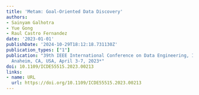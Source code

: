 ```yaml
---
title: 'Metam: Goal-Oriented Data Discovery'
authors:
- Sainyam Galhotra
- Yue Gong
- Raul Castro Fernandez
date: '2023-01-01'
publishDate: '2024-10-29T18:12:18.731130Z'
publication_types: ["1"]
publication: "39th IEEE International Conference on Data Engineering, ICDE 2023,
  Anaheim, CA, USA, April 3-7, 2023*"
doi: 10.1109/ICDE55515.2023.00213
links:
- name: URL
  url: https://doi.org/10.1109/ICDE55515.2023.00213
---
```


